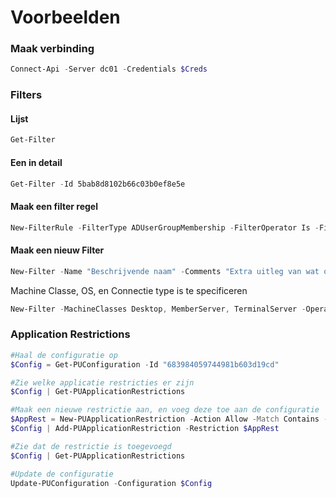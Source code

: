 # Voorbeelden

### Maak verbinding
```powershell
Connect-Api -Server dc01 -Credentials $Creds
```

### Filters
#### Lijst
```powershell
Get-Filter
```

#### Een in detail
```powershell
Get-Filter -Id 5bab8d8102b66c03b0ef8e5e
```

#### Maak een filter regel
```powershell
New-FilterRule -FilterType ADUserGroupMembership -FilterOperator Is -FilterValue 'TRAINING\Print Operators'
```

#### Maak een nieuw Filter
```powershell
New-Filter -Name "Beschrijvende naam" -Comments "Extra uitleg van wat of waarom" -Rules (Array van 0-n FilterRules)
```

Machine Classe, OS, en Connectie type is te specificeren
```powershell
New-Filter -MachineClasses Desktop, MemberServer, TerminalServer -OperatingSystems Windows10, Windows11, Windows2019, Windows2022 -Connections RDPSession, ConsoleSession
```

### Application Restrictions
```powershell
#Haal de configuratie op
$Config = Get-PUConfiguration -Id "683984059744981b603d19cd"

#Zie welke applicatie restricties er zijn
$Config | Get-PUApplicationRestrictions

#Maak een nieuwe restrictie aan, en voeg deze toe aan de configuratie
$AppRest = New-PUApplicationRestriction -Action Allow -Match Contains -Value 'Teams.exe'
$Config | Add-PUApplicationRestriction -Restriction $AppRest

#Zie dat de restrictie is toegevoegd
$Config | Get-PUApplicationRestrictions

#Update de configuratie
Update-PUConfiguration -Configuration $Config
```
